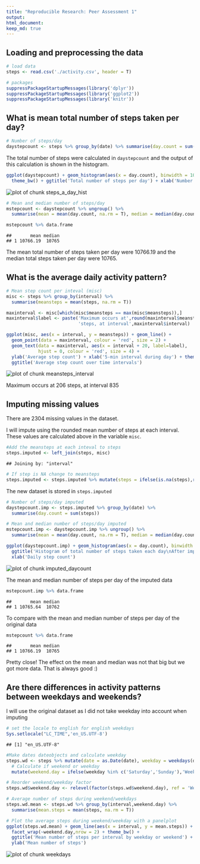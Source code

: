 ```yaml
---
title: "Reproducible Research: Peer Assessment 1"
output: 
html_document:
keep_md: true
---
```



## Loading and preprocessing the data

```r
# load data
steps <- read.csv('./activity.csv', header = T)

# packages
suppressPackageStartupMessages(library('dplyr'))
suppressPackageStartupMessages(library('ggplot2'))
suppressPackageStartupMessages(library('knitr'))
```

## What is mean total number of steps taken per day?

```r
# Number of steps/day
daystepcount <- steps %>% group_by(date) %>% summarise(day.count = sum(steps))
```
The total number of steps were calculated in `daystepcount` and the output of this calculation is shown
in the histogram.


```r
ggplot(daystepcount) + geom_histogram(aes(x = day.count), binwidth = 1000) + 
  theme_bw() + ggtitle('Total number of steps per day') + xlab('Number of steps per day')
```

![plot of chunk steps_a_day_hist](figure/steps_a_day_hist-1.png) 


```r
# Mean and median number of steps/day
mstepcount <- daystepcount %>% ungroup() %>% 
  summarise(mean = mean(day.count, na.rm = T), median = median(day.count, na.rm = T))

mstepcount %>% data.frame
```

```
##       mean median
## 1 10766.19  10765
```
The mean total number of steps taken per day were 10766.19 and the median total steps taken per day were
10765. 

## What is the average daily activity pattern?

```r
# Mean step count per inteval (misc)
misc <- steps %>% group_by(interval) %>% 
  summarise(meansteps = mean(steps, na.rm = T))

maxinterval <- misc[which(misc$meansteps == max(misc$meansteps)),]
maxinterval$label <- paste('Maximum occurs at',round(maxinterval$meansteps,0),
                           'steps, at interval',maxinterval$interval)

ggplot(misc, aes(x = interval, y = meansteps)) + geom_line() + 
  geom_point(data = maxinterval, colour = 'red', size = 2) +
  geom_text(data = maxinterval, aes(x = interval + 20, label=label),
            hjust = 0, colour = 'red', size = 4) +
  ylab('Average step count') + xlab('5-min interval during day') + theme_bw() + 
  ggtitle('Average step count over time intervals')
```

![plot of chunk meansteps_interval](figure/meansteps_interval-1.png) 

Maximum occurs at 206 steps, at interval 835

## Imputing missing values
There are 2304 missing values in the dataset.

I will impute using the rounded mean number of steps at each interval.
These values are calculated above in the variable `misc`.

```r
#Add the meansteps at each inteval to steps
steps.imputed <- left_join(steps, misc)
```

```
## Joining by: "interval"
```

```r
# If step is NA change to meansteps
steps.imputed <- steps.imputed %>% mutate(steps = ifelse(is.na(steps),round(meansteps,0),steps))
```
The new dataset is stored in `steps.imputed` 


```r
# Number of steps/day imputed
daystepcount.imp <- steps.imputed %>% group_by(date) %>% 
  summarise(day.count = sum(steps))

# Mean and median number of steps/day imputed
mstepcount.imp <- daystepcount.imp %>% ungroup() %>% 
  summarise(mean = mean(day.count, na.rm = T), median = median(day.count, na.rm = T))

ggplot(daystepcount.imp) + geom_histogram(aes(x = day.count), binwidth = 500) + 
  ggtitle('Histogram of total number of steps taken each day\nAfter imputation') + theme_bw() +
  xlab('Daily step count')
```

![plot of chunk imputed_daycount](figure/imputed_daycount-1.png) 

The mean and median number of steps per day of the imputed data

```r
mstepcount.imp %>% data.frame
```

```
##       mean median
## 1 10765.64  10762
```
To compare with the  mean and median number of steps per day of the original data

```r
mstepcount %>% data.frame
```

```
##       mean median
## 1 10766.19  10765
```
Pretty close! The effect on the mean and median was not that big but we got more data. That is always good :)

## Are there differences in activity patterns between weekdays and weekends?
I will use the original dataset as I did not take weekday into account when imputing

```r
# set the locale to english for english weekdays
Sys.setlocale("LC_TIME",'en_US.UTF-8')
```

```
## [1] "en_US.UTF-8"
```

```r
#Make dates dateobjects and calculate weekday
steps.wd <- steps %>% mutate(date = as.Date(date), weekday = weekdays(date)) %>%
  # Calculate if weekend or weekday
  mutate(weekend.day = ifelse(weekday %in% c('Saturday','Sunday'),'Weekend','Weekday'))

# Reorder weekend/weekday factor
steps.wd$weekend.day <- relevel(factor(steps.wd$weekend.day), ref = 'Weekend')

# Average number of steps during weekend/weekdays
steps.wd.mean <- steps.wd %>% group_by(interval,weekend.day) %>%
  summarise(mean.steps = mean(steps, na.rm = T))

# Plot the average steps during weekend/weekday with a panelplot
ggplot(steps.wd.mean) + geom_line(aes(x = interval, y = mean.steps)) + 
  facet_wrap(~weekend.day,nrow = 2) + theme_bw() + 
  ggtitle('Mean number of steps per interval by weekday or weekend') + 
  ylab('Mean number of steps')
```

![plot of chunk weekdays](figure/weekdays-1.png) 

